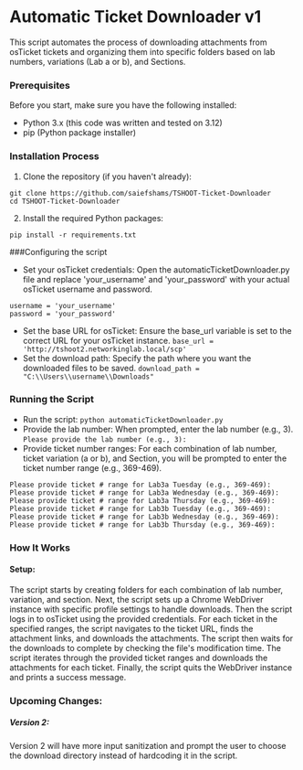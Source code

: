 # Automatic Ticket Downloader v1
This script automates the process of downloading attachments from osTicket tickets and organizing them into specific folders based on lab numbers, variations (Lab a or b), and Sections.


### Prerequisites
Before you start, make sure you have the following installed:
- Python 3.x (this code was written and tested on 3.12)
- pip (Python package installer)


### Installation Process
1. Clone the repository (if you haven't already):
  ```
  git clone https://github.com/saiefshams/TSHOOT-Ticket-Downloader
  cd TSHOOT-Ticket-Downloader
  ```
2. Install the required Python packages:
  ```
  pip install -r requirements.txt
  ```


###Configuring the script
- Set your osTicket credentials:
Open the automaticTicketDownloader.py file and replace 'your_username' and 'your_password' with your actual osTicket username and password.
```
username = 'your_username'
password = 'your_password'
```
- Set the base URL for osTicket:
Ensure the base_url variable is set to the correct URL for your osTicket instance.
```base_url = 'http://tshoot2.networkinglab.local/scp'```
- Set the download path:
Specify the path where you want the downloaded files to be saved.
```download_path = "C:\\Users\\username\\Downloads"```


### Running the Script
- Run the script:
```python automaticTicketDownloader.py```
- Provide the lab number:
When prompted, enter the lab number (e.g., 3).
```Please provide the lab number (e.g., 3):```
- Provide ticket number ranges:
For each combination of lab number, ticket variation (a or b), and Section, you will be prompted to enter the ticket number range (e.g., 369-469).
```
Please provide ticket # range for Lab3a Tuesday (e.g., 369-469):
Please provide ticket # range for Lab3a Wednesday (e.g., 369-469):
Please provide ticket # range for Lab3a Thursday (e.g., 369-469):
Please provide ticket # range for Lab3b Tuesday (e.g., 369-469):
Please provide ticket # range for Lab3b Wednesday (e.g., 369-469):
Please provide ticket # range for Lab3b Thursday (e.g., 369-469):
```


### How It Works

#### Setup:

The script starts by creating folders for each combination of lab number, variation, and section. Next, the script sets up a Chrome WebDriver instance with specific profile settings to handle downloads. Then the script logs in to osTicket using the provided credentials.
For each ticket in the specified ranges, the script navigates to the ticket URL, finds the attachment links, and downloads the attachments. The script then waits for the downloads to complete by checking the file's modification time. 
The script iterates through the provided ticket ranges and downloads the attachments for each ticket. Finally, the script quits the WebDriver instance and prints a success message.


### Upcoming Changes:
##### Version 2:
Version 2 will have more input sanitization and prompt the user to choose the download directory instead of hardcoding it in the script.
